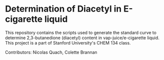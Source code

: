 # Determination of Diacetyl in E-cigarette liquid

This repository contains the scripts used to generate the standard curve to determine 2,3-butanedione (diacetyl) content in vap-juice/e-cigarette liquid. This project is a part of Stanford University's CHEM 134 class. 

Contributors: Nicolas Quach, Colette Brannan